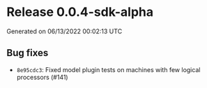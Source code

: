# Release 0.0.4-sdk-alpha

Generated on 06/13/2022 00:02:13 UTC

## Bug fixes
 - `8e95cdc3`:  Fixed model plugin tests on machines with few logical processors (#141)
